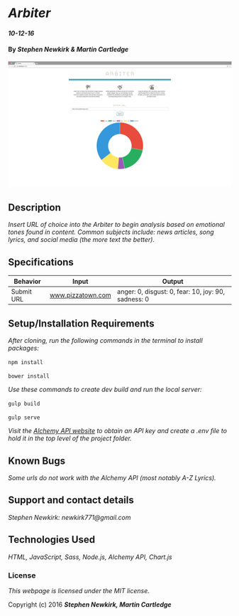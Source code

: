 # _Arbiter_

#### _10-12-16_

#### By _**Stephen Newkirk &amp; Martin Cartledge**_

<img src="/img/screenshot.png" alt="a screenshot of the site">

## Description

_Insert URL of choice into the Arbiter to begin analysis based on emotional tones found in content. Common subjects include: news articles, song lyrics, and social media (the more text the better)._

## Specifications

| Behavior      | Input       |Output|
| ------------- |-------------| -----|
| Submit URL | www.pizzatown.com | anger: 0, disgust: 0, fear: 10, joy: 90, sadness: 0 |

## Setup/Installation Requirements

_After cloning, run the following commands in the terminal to install packages:_

`npm install`

`bower install`

_Use these commands to create dev build and run the local server:_

`gulp build`

`gulp serve`

_Visit the [Alchemy API website](http://www.alchemyapi.com/) to obtain an API key and create a .env file to hold it in the top level of the project folder._

## Known Bugs

_Some urls do not work with the Alchemy API (most notably A-Z Lyrics)._

## Support and contact details

_Stephen Newkirk: newkirk771@gmail.com_

## Technologies Used

_HTML,
JavaScript,
Sass,
Node.js,
Alchemy API,
Chart.js_

### License

*This webpage is licensed under the MIT license.*

Copyright (c) 2016 **_Stephen Newkirk, Martin Cartledge_**
